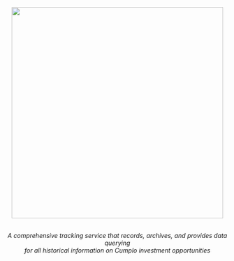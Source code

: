 <div align="center">
  <img src="https://github.com/cnsfeir/cumplo-historian/assets/58790635/58ee9ec4-fccd-468b-8d2c-046050926734" width="484"/>
</div>

<br>
<p align="center">
    <em>
      A comprehensive tracking service that records, archives, and provides data querying <br> for all historical information on Cumplo investment opportunities
    </em>
</p>
<br>
